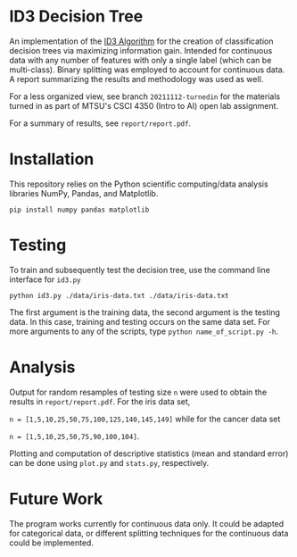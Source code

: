 # ID3 Decision Tree

An implementation of the [ID3 Algorithm](https://en.wikipedia.org/wiki/ID3_algorithm) for the creation of classification decision trees via maximizing information gain. Intended for continuous data with any number of features with only a single label (which can be multi-class). Binary splitting was employed to account for continuous data. A report summarizing the results and methodology was used as well.

For a less organized view, see branch `20211112-turnedin` for the materials turned in as part of MTSU's CSCI 4350 (Intro to AI) open lab assignment.

For a summary of results, see `report/report.pdf`.

# Installation

This repository relies on the Python scientific computing/data analysis libraries NumPy, Pandas, and Matplotlib.

`pip install numpy pandas matplotlib`

# Testing

To train and subsequently test the decision tree, use the command line interface for `id3.py`

```
python id3.py ./data/iris-data.txt ./data/iris-data.txt
```

The first argument is the training data, the second argument is the testing data. In this case, training and testing occurs on the same data set. For more arguments to any of the scripts, type `python name_of_script.py -h`.

# Analysis

Output for random resamples of testing size `n` were used to obtain the results in `report/report.pdf`. For the iris data set,

`n = [1,5,10,25,50,75,100,125,140,145,149]` while for the cancer data set

`n = [1,5,10,25,50,75,90,100,104]`.

Plotting and computation of descriptive statistics (mean and standard error) can be done using `plot.py` and `stats.py`, respectively.

# Future Work

The program works currently for continuous data only. It could be adapted for categorical data, or different splitting techniques for the continuous data could be implemented.
